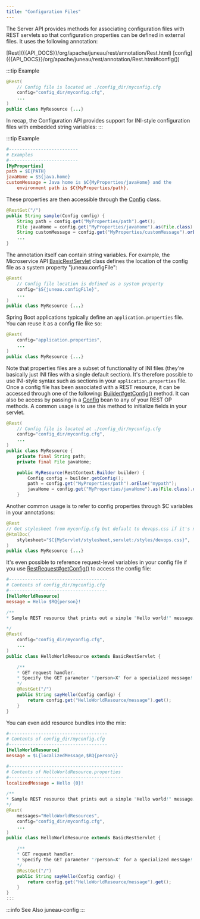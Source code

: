 ```yaml
---
title: "Configuration Files"
---
```


The Server API provides methods for associating configuration files with REST servlets so that configuration properties can be defined in external files.
It uses the following annotation:

<tree>
<java-annotation>[Rest]({{API_DOCS}}/org/apache/juneau/rest/annotation/Rest.html)</java-annotation>
<node-1><java-method-annotation>[config]({{API_DOCS}}/org/apache/juneau/rest/annotation/Rest.html#config())</java-method-annotation></node-1>
</tree>

:::tip Example
```java
@Rest(
    // Config file is located at ./config_dir/myconfig.cfg
    config="config_dir/myconfig.cfg",
    ...
)
public class MyResource {...}
```

In recap, the Configuration API provides support for INI-style configuration files with embedded string variables:
:::

:::tip Example
```ini
#--------------------------
# Examples
#--------------------------
[MyProperties]
path = $E{PATH}
javaHome = $S{java.home}
customMessage = Java home is $C{MyProperties/javaHome} and the
    environment path is $C{MyProperties/path}.
```

These properties are then accessible through the [Config]({{API_DOCS}}/org/apache/juneau/config/Config.html) class.

```java
@RestGet("/")
public String sample(Config config) {
    String path = config.get("MyProperties/path").get();
    File javaHome = config.get("MyProperties/javaHome").as(File.class).orElse(null);
    String customMessage = config.get("MyProperties/customMessage").orElse("Hello");
    ...
}
```

The annotation itself can contain string variables.
For example, the Microservice API [BasicRestServlet]({{API_DOCS}}/org/apache/juneau/rest/servlet/BasicRestServlet.html) class defines the
location of the config file as a system property "juneau.configFile":

```java
@Rest(
    // Config file location is defined as a system property
    config="$S{juneau.configFile}",
    ...
)
public class MyResource {...}
```

Spring Boot applications typically define an `application.properties` file.  You can reuse it
as a config file like so:

```java
@Rest(
    config="application.properties",
    ...
)
public class MyResource {...}
```

Note that properties files are a subset of functionality of INI files (they're basically just INI files with a single default section).
It's therefore possible to use INI-style syntax such as sections in your `application.properties` file.
Once a config file has been associated with a REST resource, it can be accessed through one of the following:
[Builder#getConfig()]({{API_DOCS}}/org/apache/juneau/rest/RestContext/Builder.html#getConfig()) method.  It can also be access by passing in a [Config]({{API_DOCS}}/org/apache/juneau/config/Config.html) bean to any of your
REST OP methods.
A common usage is to use this method to initialize fields in your servlet.

```java
@Rest(
    // Config file is located at ./config_dir/myconfig.cfg
    config="config_dir/myconfig.cfg",
    ...
)
public class MyResource {
    private final String path;
    private final File javaHome;

    public MyResource(RestContext.Builder builder) {
        Config config = builder.getConfig();
        path = config.get("MyProperties/path").orElse("mypath");
        javaHome = config.get("MyProperties/javaHome").as(File.class).orElse(null);
    }
```

Another common usage is to refer to config properties through $C variables in your annotations:

```java
@Rest
// Get stylesheet from myconfig.cfg but default to devops.css if it's not specified
@HtmlDoc(
    stylesheet="$C{MyServlet/stylesheet,servlet:/styles/devops.css}",
)
public class MyResource {...}
```

It's even possible to reference request-level variables in your config file if you use
[RestRequest#getConfig()]({{API_DOCS}}/org/apache/juneau/rest/RestRequest.html#getConfig()) to access the config file:

```ini
#-------------------------------------
# Contents of config_dir/myconfig.cfg
#-------------------------------------
[HelloWorldResource]
message = Hello $RQ{person}!
```

```java
/**
* Sample REST resource that prints out a simple "Hello world!" message.

*/
@Rest(
    config="config_dir/myconfig.cfg",
    ...
)
public class HelloWorldResource extends BasicRestServlet {

    /**
    * GET request handler.
    * Specify the GET parameter "?person=X" for a specialized message!
    */
    @RestGet("/")
    public String sayHello(Config config) {
        return config.get("HelloWorldResource/message").get();
    }
}
```

You can even add resource bundles into the mix:

```ini
#-------------------------------------
# Contents of config_dir/myconfig.cfg
#-------------------------------------
[HelloWorldResource]
message = $L{localizedMessage,$RQ{person}}
```

```ini
#-------------------------------------------
# Contents of HelloWorldResource.properties
#-------------------------------------------
localizedMessage = Hello {0}!
```

```java
/**
* Sample REST resource that prints out a simple "Hello world!" message.
*/
@Rest(
    messages="HelloWorldResources",
    config="config_dir/myconfig.cfg",
    ...
)
public class HelloWorldResource extends BasicRestServlet {

    /**
    * GET request handler.
    * Specify the GET parameter "?person=X" for a specialized message!
    */
    @RestGet("/")
    public String sayHello(Config config) {
        return config.get("HelloWorldResource/message").get();
    }
}
:::
```

:::info See Also
juneau-config
:::